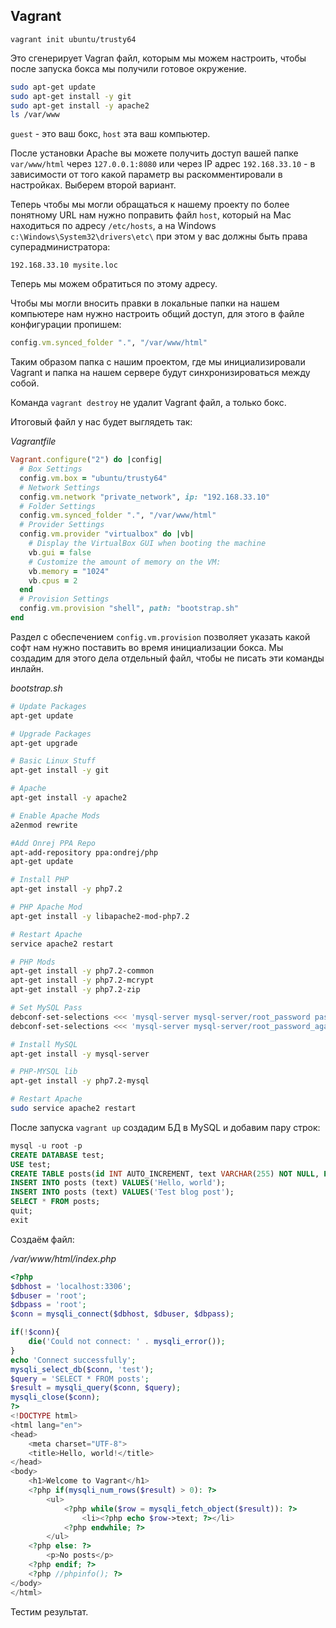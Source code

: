 ## Vagrant

```
vagrant init ubuntu/trusty64
```

Это сгенерирует Vagran файл, которым мы можем настроить, чтобы после запуска бокса мы получили готовое окружение.

```bash
sudo apt-get update
sudo apt-get install -y git
sudo apt-get install -y apache2
ls /var/www
```

`guest` - это ваш бокс, `host` эта ваш компьютер.

После установки Apache вы можете получить доступ вашей папке `var/www/html` через `127.0.0.1:8080` или через IP адрес `192.168.33.10` - в зависимости от того какой параметр вы раскомментировали в настройках. Выберем второй вариант.

Теперь чтобы мы могли обращаться к нашему проекту по более понятному URL нам нужно поправить файл `host`, который на Mac находиться по адресу `/etc/hosts`, а на Windows `c:\Windows\System32\drivers\etc\` при этом у вас должны быть права суперадминистратора:

```
192.168.33.10 mysite.loc
```

Теперь мы можем обратиться по этому адресу.

Чтобы мы могли вносить правки в локальные папки на нашем компьютере нам нужно настроить общий доступ, для этого в файле конфигурации пропишем:

```ruby
config.vm.synced_folder ".", "/var/www/html"
```

Таким образом папка с нашим проектом, где мы инициализировали Vagrant и папка на нашем сервере будут синхронизироваться между собой.

Команда `vagrant destroy` не удалит Vagrant файл, а только бокс.

Итоговый файл у нас будет выглядеть так:

*Vagrantfile*

```ruby
Vagrant.configure("2") do |config|
  # Box Settings
  config.vm.box = "ubuntu/trusty64"
  # Network Settings
  config.vm.network "private_network", ip: "192.168.33.10"
  # Folder Settings
  config.vm.synced_folder ".", "/var/www/html"
  # Provider Settings
  config.vm.provider "virtualbox" do |vb|
    # Display the VirtualBox GUI when booting the machine
    vb.gui = false
    # Customize the amount of memory on the VM:
    vb.memory = "1024"
    vb.cpus = 2
  end
  # Provision Settings
  config.vm.provision "shell", path: "bootstrap.sh"
end
```

Раздел с обеспечением `config.vm.provision` позволяет указать какой софт нам нужно поставить во время инициализации бокса. Мы создадим для этого дела отдельный файл, чтобы не писать эти команды инлайн.

*bootstrap.sh*

```bash
# Update Packages
apt-get update

# Upgrade Packages
apt-get upgrade

# Basic Linux Stuff
apt-get install -y git

# Apache
apt-get install -y apache2

# Enable Apache Mods
a2enmod rewrite

#Add Onrej PPA Repo
apt-add-repository ppa:ondrej/php
apt-get update

# Install PHP
apt-get install -y php7.2

# PHP Apache Mod
apt-get install -y libapache2-mod-php7.2

# Restart Apache
service apache2 restart

# PHP Mods
apt-get install -y php7.2-common
apt-get install -y php7.2-mcrypt
apt-get install -y php7.2-zip

# Set MySQL Pass
debconf-set-selections <<< 'mysql-server mysql-server/root_password password root'
debconf-set-selections <<< 'mysql-server mysql-server/root_password_again password root'

# Install MySQL
apt-get install -y mysql-server

# PHP-MYSQL lib
apt-get install -y php7.2-mysql

# Restart Apache
sudo service apache2 restart
```

После запуска `vagrant up` создадим БД в MySQL и добавим пару строк:

```sql
mysql -u root -p
CREATE DATABASE test;
USE test;
CREATE TABLE posts(id INT AUTO_INCREMENT, text VARCHAR(255) NOT NULL, PRIMARY KEY(id));
INSERT INTO posts (text) VALUES('Hello, world');
INSERT INTO posts (text) VALUES('Test blog post');
SELECT * FROM posts;
quit;
exit
```

Создаём файл:

*/var/www/html/index.php*

```php
<?php
$dbhost = 'localhost:3306';
$dbuser = 'root';
$dbpass = 'root';
$conn = mysqli_connect($dbhost, $dbuser, $dbpass);

if(!$conn){
    die('Could not connect: ' . mysqli_error());
}
echo 'Connect successfully';
mysqli_select_db($conn, 'test');
$query = 'SELECT * FROM posts';
$result = mysqli_query($conn, $query);
mysqli_close($conn);
?>
<!DOCTYPE html>
<html lang="en">
<head>
    <meta charset="UTF-8">
    <title>Hello, world!</title>
</head>
<body>
    <h1>Welcome to Vagrant</h1>
    <?php if(mysqli_num_rows($result) > 0): ?>
        <ul>
            <?php while($row = mysqli_fetch_object($result)): ?>
                <li><?php echo $row->text; ?></li>
            <?php endwhile; ?>
        </ul>
    <?php else: ?>
        <p>No posts</p>
    <?php endif; ?>
    <?php //phpinfo(); ?>
</body>
</html>
```

Тестим результат.
